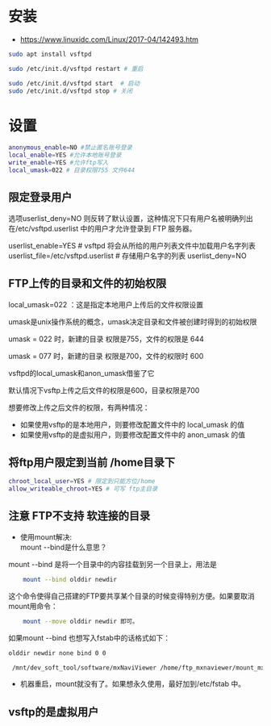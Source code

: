 # 安装
- https://www.linuxidc.com/Linux/2017-04/142493.htm
```bash
sudo apt install vsftpd
```

```bash
sudo /etc/init.d/vsftpd restart # 重启

sudo /etc/init.d/vsftpd start  # 启动
sudo /etc/init.d/vsftpd stop # 关闭
```
# 设置
```bash
anonymous_enable=NO #禁止匿名账号登录
local_enable=YES #允许本地账号登录
write_enable=YES #允许ftp写入
local_umask=022 # 目录权限755 文件644
```

## 限定登录用户
选项userlist_deny=NO 则反转了默认设置，这种情况下只有用户名被明确列出在/etc/vsftpd.userlist 中的用户才允许登录到 FTP 服务器。

userlist_enable=YES                   # vsftpd 将会从所给的用户列表文件中加载用户名字列表
userlist_file=/etc/vsftpd.userlist    # 存储用户名字的列表
userlist_deny=NO

## FTP上传的目录和文件的初始权限
local_umask=022 ：这是指定本地用户上传后的文件权限设置

umask是unix操作系统的概念，umask决定目录和文件被创建时得到的初始权限

umask = 022 时，新建的目录 权限是755，文件的权限是 644

umask = 077 时，新建的目录 权限是700，文件的权限时 600

vsftpd的local_umask和anon_umask借鉴了它

默认情况下vsftp上传之后文件的权限是600，目录权限是700

想要修改上传之后文件的权限，有两种情况：
- 如果使用vsftp的是本地用户，则要修改配置文件中的 local_umask 的值
- 如果使用vsftp的是虚拟用户，则要修改配置文件中的 anon_umask 的值

## 将ftp用户限定到当前 /home目录下
```bash
chroot_local_user=YES # 限定到只能方位/home
allow_writeable_chroot=YES # 可写 ftp主目录
```


## 注意 FTP不支持 软连接的目录
- 使用mount解决:  
mount --bind是什么意思？ 

mount --bind 是将一个目录中的内容挂载到另一个目录上，用法是 
```bash
    mount --bind olddir newdir 
```
这个命令使得自己搭建的FTP要共享某个目录的时候变得特别方便。如果要取消mount用命令： 
```bash
    mount --move olddir newdir 即可。 
```
如果mount --bind 也想写入fstab中的话格式如下： 
```bash
olddir newdir none bind 0 0 

 /mnt/dev_soft_tool/software/mxNaviViewer /home/ftp_mxnaviewer/mount_mxNaviViewer none bind 0 0
```

- 机器重启，mount就没有了。如果想永久使用，最好加到/etc/fstab 中。

## vsftp的是虚拟用户
